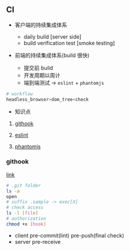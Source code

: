 ## CI

- 客户端的持续集成体系

  - daily build [server side]
  - build verification test [smoke testing]

- 前端的持续集成体系(build 很快)

  - 提交前 build
  - 开发周期以周计
  - 端到端测试 -> `eslint` + `phantomjs`

```bash
# workflow
headless_browser>dom_tree<check
```

- 知识点

1. [githook](#githook)

2. [eslint](#eslint)

3. [phantomjs](#phantomjs)

### githook

[link](https://git-scm.com/book/en/v2/Customizing-Git-Git-Hooks)

```bash
# .git folder
ls -a
open
# suffix .sample -> exec[X]
# check access
ls -l [file]
# authorization
chmod +x [hook]
```

- client pre-commit(lint) pre-push(final check)
- server pre-receive
